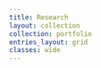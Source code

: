 ```yaml
---
title: Research
layout: collection
collection: portfolio
entries_layout: grid
classes: wide
---
```

